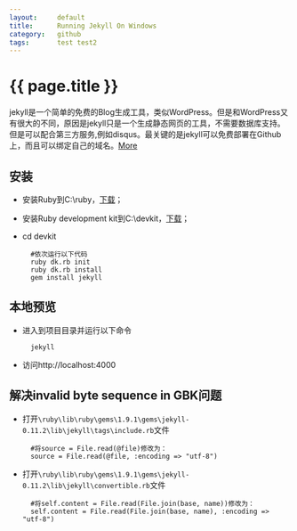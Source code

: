 ```yaml
---
layout:     default
title:      Running Jekyll On Windows
category:   github
tags:       test test2
---
```


# {{ page.title }}
jekyll是一个简单的免费的Blog生成工具，类似WordPress。但是和WordPress又有很大的不同，原因是jekyll只是一个生成静态网页的工具，不需要数据库支持。但是可以配合第三方服务,例如disqus。最关键的是jekyll可以免费部署在Github上，而且可以绑定自己的域名。[More][1]

## 安装
* 安装Ruby到C:\ruby，[下载][2]；
* 安装Ruby development kit到C:\devkit，[下载][3]；
* cd devkit

        #依次运行以下代码
        ruby dk.rb init
        ruby dk.rb install
        gem install jekyll

## 本地预览
* 进入到项目目录并运行以下命令

        jekyll
* 访问http://localhost:4000

## 解决invalid byte sequence in GBK问题
* 打开<code>\ruby\lib\ruby\gems\1.9.1\gems\jekyll-0.11.2\lib\jekyll\tags\include.rb</code>文件

        #将source = File.read(@file)修改为：
        source = File.read(@file, :encoding => "utf-8")
* 打开<code>\ruby\lib\ruby\gems\1.9.1\gems\jekyll-0.11.2\lib\jekyll\convertible.rb</code>文件

        #将self.content = File.read(File.join(base, name))修改为：
        self.content = File.read(File.join(base, name), :encoding => "utf-8")

[1]:    http://baike.baidu.com/view/7878719.htm
[2]:    http://rubyinstaller.org/downloads/
[3]:    http://rubyinstaller.org/downloads/